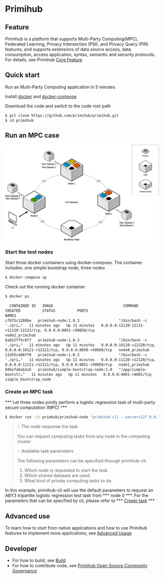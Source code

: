 # Primihub 
## Feature
Primihub is a platform that supports Multi-Party Computing(MPC), Federated Learning, Privacy Intersection (PSI), and Privacy Query (PIR) features, and supports extensions of data source access, data consumption, access application, syntax, semantic and security protocols. For details, see Primihub [Core Feature](http://docs.primihub.com/docs/category/%E6%A0%B8%E5%BF%83%E7%89%B9%E6%80%A7)

## Quick start

Run an Multi-Party Computing application in 5 minutes


Install [docker](https://docs.docker.com/install/overview/) and [docker-compose](https://docs.docker.com/compose/install/)

Download the code and switch to the code root path

```
$ git clone https://github.com/primihub/primihub.git
$ cd primihub
```


## Run an MPC case
![Depolyment](doc/tutorial-depolyment.jpg)


### Start the test nodes
 

   
Start three docker containers using docker-compose.
    The container includes: one simple bootstrap node, three nodes

  ```bash
  $ docker-compose up
  ```

Check out the running docker container

```bash
$ docker ps
```
```
  CONTAINER ID   IMAGE                                COMMAND                  CREATED          STATUS          PORTS                                                                         NAMES
cf875c1280be   primihub-node:1.0.3                  "/bin/bash -c './pri…"   11 minutes ago   Up 11 minutes   0.0.0.0:12120-12121->12120-12121/tcp, 0.0.0.0:8052->50050/tcp                 node2_primihub
6a822ff5c6f7   primihub-node:1.0.3                  "/bin/bash -c './pri…"   11 minutes ago   Up 11 minutes   0.0.0.0:10120->12120/tcp, 0.0.0.0:10121->12121/tcp, 0.0.0.0:8050->50050/tcp   node0_primihub
11d55ce06ff0   primihub-node:1.0.3                  "/bin/bash -c './pri…"   11 minutes ago   Up 11 minutes   0.0.0.0:11120->12120/tcp, 0.0.0.0:11121->12121/tcp, 0.0.0.0:8051->50050/tcp   node1_primihub
68befa6ab2a5   primihub/simple-bootstrap-node:1.0   "/app/simple-bootstr…"   11 minutes ago   Up 11 minutes   0.0.0.0:4001->4001/tcp                                                        simple_bootstrap_node

```                                                   


### Create an MPC task

*** Let three nodes jointly perform a logistic regression task of multi-party secure computation (MPC) ***


```bash
$ docker run -it primhub/primihub-node "primihub-cli --server=127.0.0.1:8050"
```

> 💡 The node response the task
>  
> You can request computing tasks from any node in the computing cluster
>

> 💡 Available task parameters
> 
> The following parameters can be specified through primihub-cli:
>  1. Which node is requested to start the task.
>  2. Which shared datasets are used.
>  3. What kind of private computing tasks to do.
 
In this example, primihub-cli will use the default parameters to request an ABY3 tripartite logistic regression test task from *** node 0 ***. For the parameters that can be specified by cli, please refer to *** [Create task](http://docs.primihub.com/docs/advance-usage/create-tasks) ***

## Advanced use
   To learn how to start from native applications and how to use Primihub features to implement more applications, see [Advanced Usage](http://docs.primihub.com/docs/category/%E8%BF%9B%E9%98%B6%E4%BD%BF%E7%94%A8)

## Developer
  * For how to build, see [Build](http://docs.primihub.com/docs/developer-docs/build)
  * For how to contribute code, see [Primihub Open Source Community Governance](http://docs.primihub.com/docs/primihub-community)
